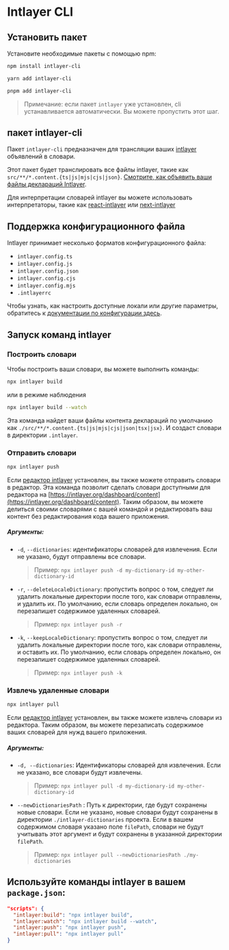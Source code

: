 # Intlayer CLI

## Установить пакет

Установите необходимые пакеты с помощью npm:

```bash
npm install intlayer-cli
```

```bash
yarn add intlayer-cli
```

```bash
pnpm add intlayer-cli
```

> Примечание: если пакет `intlayer` уже установлен, cli устанавливается автоматически. Вы можете пропустить этот шаг.

## пакет intlayer-cli

Пакет `intlayer-cli` предназначен для трансляции ваших [intlayer](https://github.com/aymericzip/intlayer/blob/main/packages/intlayer/README.md) объявлений в словари.

Этот пакет будет транслировать все файлы intlayer, такие как `src/**/*.content.{ts|js|mjs|cjs|json}`. [Смотрите, как объявить ваши файлы деклараций Intlayer](https://github.com/aymericzip/intlayer/blob/main/packages/intlayer/README.md).

Для интерпретации словарей intlayer вы можете использовать интерпретаторы, такие как [react-intlayer](https://github.com/aymericzip/intlayer/blob/main/packages/react-intlayer/README.md) или [next-intlayer](https://github.com/aymericzip/intlayer/blob/main/packages/next-intlayer/README.md)

## Поддержка конфигурационного файла

Intlayer принимает несколько форматов конфигурационного файла:

- `intlayer.config.ts`
- `intlayer.config.js`
- `intlayer.config.json`
- `intlayer.config.cjs`
- `intlayer.config.mjs`
- `.intlayerrc`

Чтобы узнать, как настроить доступные локали или другие параметры, обратитесь к [документации по конфигурации здесь](https://github.com/aymericzip/intlayer/blob/main/docs/ru/configuration.md).

## Запуск команд intlayer

### Построить словари

Чтобы построить ваши словари, вы можете выполнить команды:

```bash
npx intlayer build
```

или в режиме наблюдения

```bash
npx intlayer build --watch
```

Эта команда найдет ваши файлы контента деклараций по умолчанию как `./src/**/*.content.{ts|js|mjs|cjs|json|tsx|jsx}`. И создаст словари в директории `.intlayer`.

### Отправить словари

```bash
npx intlayer push
```

Если [редактор intlayer](https://github.com/aymericzip/intlayer/blob/main/docs/ru/intlayer_editor.md) установлен, вы также можете отправить словари в редактор. Эта команда позволит сделать словари доступными для редактора на [https://intlayer.org/dashboard/content](https://intlayer.org/dashboard/content). Таким образом, вы можете делиться своими словарями с вашей командой и редактировать ваш контент без редактирования кода вашего приложения.

##### Аргументы:

- `-d`, `--dictionaries`: идентификаторы словарей для извлечения. Если не указано, будут отправлены все словари.
  > Пример: `npx intlayer push -d my-dictionary-id my-other-dictionary-id`
- `-r`, `--deleteLocaleDictionary`: пропустить вопрос о том, следует ли удалить локальные директории после того, как словари отправлены, и удалить их. По умолчанию, если словарь определен локально, он перезапишет содержимое удаленных словарей.
  > Пример: `npx intlayer push -r`
- `-k`, `--keepLocaleDictionary`: пропустить вопрос о том, следует ли удалить локальные директории после того, как словари отправлены, и оставить их. По умолчанию, если словарь определен локально, он перезапишет содержимое удаленных словарей.
  > Пример: `npx intlayer push -k`

### Извлечь удаленные словари

```bash
npx intlayer pull
```

Если [редактор intlayer](https://github.com/aymericzip/intlayer/blob/main/docs/ru/intlayer_editor.md) установлен, вы также можете извлечь словари из редактора. Таким образом, вы можете перезаписать содержимое ваших словарей для нужд вашего приложения.

##### Аргументы:

- `-d, --dictionaries`: Идентификаторы словарей для извлечения. Если не указано, все словари будут извлечены.
  > Пример: `npx intlayer pull -d my-dictionary-id my-other-dictionary-id`
- `--newDictionariesPath` : Путь к директории, где будут сохранены новые словари. Если не указано, новые словари будут сохранены в директории `./intlayer-dictionaries` проекта. Если в вашем содержимом словаря указано поле `filePath`, словари не будут учитывать этот аргумент и будут сохранены в указанной директории `filePath`.
  > Пример: `npx intlayer pull --newDictionariesPath ./my-dictionaries`

## Используйте команды intlayer в вашем `package.json`:

```json
"scripts": {
  "intlayer:build": "npx intlayer build",
  "intlayer:watch": "npx intlayer build --watch",
  "intlayer:push": "npx intlayer push",
  "intlayer:pull": "npx intlayer pull"
}
```
